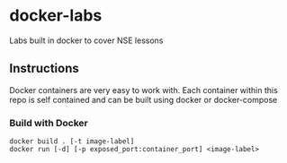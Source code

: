 # docker-labs
Labs built in docker to cover NSE lessons

## Instructions

Docker containers are very easy to work with. Each container within this repo is self contained and can be built using docker or docker-compose

### Build with Docker

```
docker build . [-t image-label]
docker run [-d] [-p exposed_port:container_port] <image-label>
```
